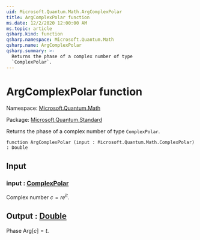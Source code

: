 ```yaml
---
uid: Microsoft.Quantum.Math.ArgComplexPolar
title: ArgComplexPolar function
ms.date: 12/2/2020 12:00:00 AM
ms.topic: article
qsharp.kind: function
qsharp.namespace: Microsoft.Quantum.Math
qsharp.name: ArgComplexPolar
qsharp.summary: >-
  Returns the phase of a complex number of type
  `ComplexPolar`.
---
```


# ArgComplexPolar function

Namespace: [Microsoft.Quantum.Math](xref:Microsoft.Quantum.Math)

Package: [Microsoft.Quantum.Standard](https://nuget.org/packages/Microsoft.Quantum.Standard)


Returns the phase of a complex number of type`ComplexPolar`.

```qsharp
function ArgComplexPolar (input : Microsoft.Quantum.Math.ComplexPolar) : Double
```


## Input

### input : [ComplexPolar](xref:Microsoft.Quantum.Math.ComplexPolar)

Complex number $c = r e^{i t}$.



## Output : [Double](xref:microsoft.quantum.lang-ref.double)

Phase $\text{Arg}[c] = t$.